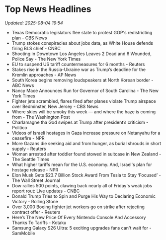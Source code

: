 # Top News Headlines

_Updated: 2025-08-04 19:54_

- Texas Democratic legislators flee state to protest GOP's redistricting plan - CBS News
- Trump stokes conspiracies about jobs data, as White House defends firing BLS chief - CNBC
- Shooting in Downtown Los Angeles Leaves 2 Dead and 6 Wounded, Police Say - The New York Times
- EU to suspend US tariff countermeasures for 6 months - Reuters
- Stakes rise in the Russia-Ukraine war as Trump’s deadline for the Kremlin approaches - AP News
- South Korea begins removing loudspeakers at North Korean border - ABC News
- Nancy Mace Announces Run for Governor of South Carolina - The New York Times
- Fighter jets scrambled, flares fired after planes violate Trump airspace over Bedminster, New Jersey - CBS News
- Where skies will be smoky this week — and where the haze is coming from - The Washington Post
- Charlamagne tha God swipes at Trump after president’s criticism - Politico
- Videos of Israeli hostages in Gaza increase pressure on Netanyahu for a ceasefire - NPR
- More Gazans die seeking aid and from hunger, as burial shrouds in short supply - Reuters
- Woman arrested after toddler found stowed in suitcase in New Zealand - The Seattle Times
- What higher tariffs mean for the U.S. economy. And, Israel's plan for hostage release - NPR
- Elon Musk Gets $23.7 Billion Stock Award From Tesla to Stay ‘Focused’ - The Wall Street Journal
- Dow rallies 500 points, clawing back nearly all of Friday's weak jobs report rout: Live updates - CNBC
- Donald Trump Tries to Spin and Purge His Way to Declaring Economic Victory - Rolling Stone
- Over 3,000 Boeing fighter jet workers go on strike after rejecting contract offer - Reuters
- Here’s The New Price Of Every Nintendo Console And Accessory Thanks To Tariffs - Kotaku
- Samsung Galaxy S26 Ultra: 5 exciting upgrades fans can't wait for - SamMobile